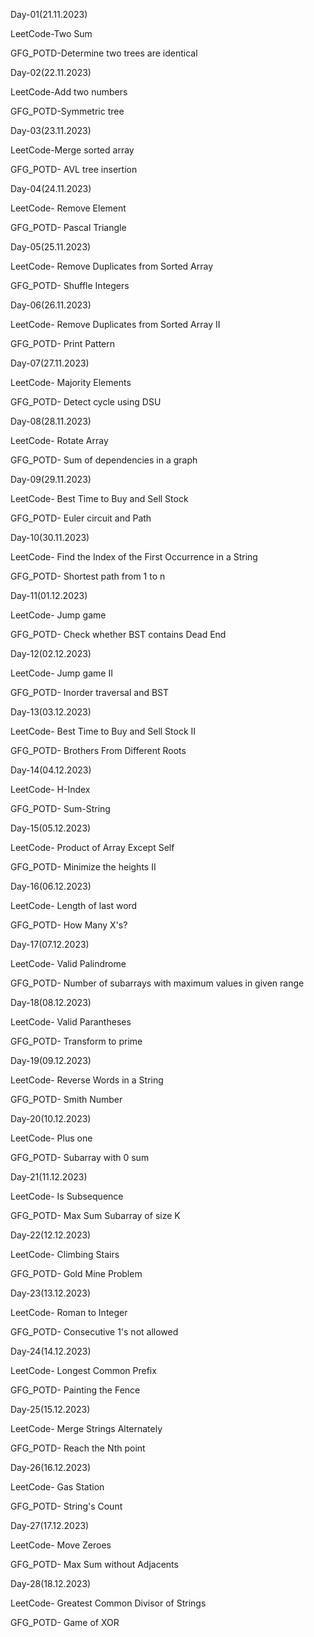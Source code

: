 Day-01(21.11.2023)

LeetCode-Two Sum

GFG_POTD-Determine two trees are identical

Day-02(22.11.2023)

LeetCode-Add two numbers

GFG_POTD-Symmetric tree

Day-03(23.11.2023)

LeetCode-Merge sorted array

GFG_POTD- AVL tree insertion

Day-04(24.11.2023)

LeetCode- Remove Element

GFG_POTD- Pascal Triangle

Day-05(25.11.2023)

LeetCode- Remove Duplicates from Sorted Array

GFG_POTD- Shuffle Integers

Day-06(26.11.2023)

LeetCode- Remove Duplicates from Sorted Array II

GFG_POTD- Print Pattern

Day-07(27.11.2023)

LeetCode- Majority Elements

GFG_POTD- Detect cycle using DSU 

Day-08(28.11.2023)

LeetCode- Rotate Array

GFG_POTD- Sum of dependencies in a graph

Day-09(29.11.2023)

LeetCode- Best Time to Buy and Sell Stock

GFG_POTD- Euler circuit and Path

Day-10(30.11.2023)

LeetCode- Find the Index of the First Occurrence in a String

GFG_POTD- Shortest path from 1 to n

Day-11(01.12.2023)

LeetCode- Jump game

GFG_POTD- Check whether BST contains Dead End

Day-12(02.12.2023)

LeetCode- Jump game II

GFG_POTD- Inorder traversal and BST

Day-13(03.12.2023)

LeetCode- Best Time to Buy and Sell Stock II

GFG_POTD- Brothers From Different Roots

Day-14(04.12.2023)

LeetCode- H-Index

GFG_POTD- Sum-String

Day-15(05.12.2023)

LeetCode- Product of Array Except Self

GFG_POTD- Minimize the heights II

Day-16(06.12.2023)

LeetCode- Length of last word

GFG_POTD- How Many X's?

Day-17(07.12.2023)

LeetCode- Valid Palindrome

GFG_POTD- Number of subarrays with maximum values in given range

Day-18(08.12.2023)

LeetCode- Valid Parantheses

GFG_POTD- Transform to prime

Day-19(09.12.2023)

LeetCode- Reverse Words in a String

GFG_POTD- Smith Number

Day-20(10.12.2023)

LeetCode- Plus one

GFG_POTD- Subarray with 0 sum

Day-21(11.12.2023)

LeetCode- Is Subsequence

GFG_POTD- Max Sum Subarray of size K

Day-22(12.12.2023)

LeetCode- Climbing Stairs

GFG_POTD- Gold Mine Problem

Day-23(13.12.2023)

LeetCode- Roman to Integer 

GFG_POTD- Consecutive 1's not allowed

Day-24(14.12.2023)

LeetCode- Longest Common Prefix 

GFG_POTD- Painting the Fence

Day-25(15.12.2023)

LeetCode- Merge Strings Alternately 

GFG_POTD- Reach the Nth point

Day-26(16.12.2023)

LeetCode- Gas Station 

GFG_POTD- String's Count

Day-27(17.12.2023)

LeetCode- Move Zeroes  

GFG_POTD- Max Sum without Adjacents

Day-28(18.12.2023)

LeetCode- Greatest Common Divisor of Strings 

GFG_POTD- Game of XOR
